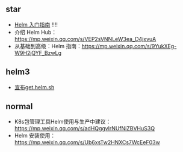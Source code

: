 ## star

* [Helm 入门指南](https://mp.weixin.qq.com/s/f-sHjfIGh2ESm0ovtY8DSw) !!!!
* 介绍 Helm Hub：https://mp.weixin.qq.com/s/VEP2sVNNLeW3ea_D4jxvuA
* 从基础到高级：Helm 指南：https://mp.weixin.qq.com/s/9YukXEg-W9H2jQYF_BzwLg

## helm3

* [宣布get.helm.sh](https://mp.weixin.qq.com/s?__biz=MzI5ODk5ODI4Nw==&mid=2247488060&idx=2&sn=b04a6a1411606c4e4637c4213dd974f0&chksm=ec9c1d5cdbeb944aa80eb333d32d3e545fb2456dddcecc5f8107c3869bd2be3ecfff8812cb09&scene=90&xtrack=1&subscene=93&clicktime=1562729322&ascene=56&devicetype=android-27&version=27000535&nettype=WIFI&abtest_cookie=BQABAAoACwASABMAFQAFACOXHgBWmR4AwJkeAPKZHgAJmh4AAAA%3D&lang=zh_CN&pass_ticket=VFp7I8S0HSMKX%2B8gda8%2B913htbG%2FvuhkOxRdvkH%2BTUdPIfyECu%2BCXRlNk0p7dD%2Bo&wx_header=1)

## normal

* K8s包管理工具Helm使用与生产中建议：https://mp.weixin.qq.com/s/adHQggvlrNUfNiZBVHuS3Q
* Helm 安装使用：https://mp.weixin.qq.com/s/Ub6xsTw2HNXCs7WcEeF03w